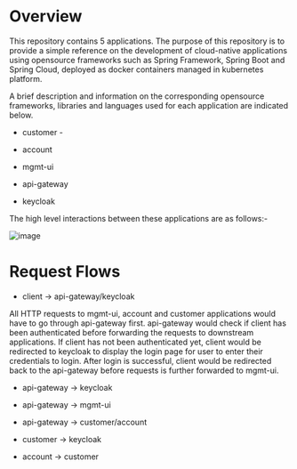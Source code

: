 # Overview
This repository contains 5 applications. The purpose of this repository is to provide a simple reference on the development of cloud-native applications using opensource frameworks such as Spring Framework, Spring Boot and Spring Cloud, deployed as docker containers managed in kubernetes platform.

A brief description and information on the corresponding opensource frameworks, libraries and languages used for each application are indicated below.

  * customer -

  * account

  * mgmt-ui

  * api-gateway

  * keycloak

The high level interactions between these applications are as follows:-

![image](https://user-images.githubusercontent.com/36339970/125591091-0e66235b-1e31-4b05-ad6c-b3670f14f85c.png)

# Request Flows

  * client -> api-gateway/keycloak

All HTTP requests to mgmt-ui, account and customer applications would have to go through api-gateway first. api-gateway would check if client has been authenticated before forwarding the requests to downstream applications. If client has not been authenticated yet, client would be redirected to keycloak to display the login page for user to enter their credentials to login. After login is successful, client would be redirected back to the api-gateway before requests is further forwarded to mgmt-ui.
    
  * api-gateway -> keycloak

  * api-gateway -> mgmt-ui

  * api-gateway -> customer/account

  * customer -> keycloak

  * account -> customer

